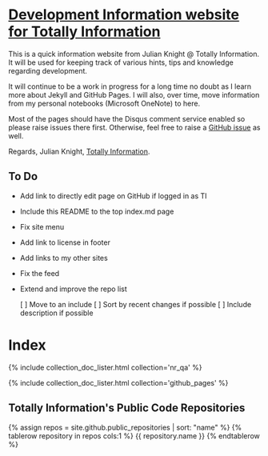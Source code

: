 # [Development Information website for Totally Information](https://totallyinformation.github.io)

This is a quick information website from Julian Knight @ Totally Information.
It will be used for keeping track of various hints, tips and knowledge regarding development.

It will continue to be a work in progress for a long time no doubt as I learn more about Jekyll and
GitHub Pages. I will also, over time, move information from my personal notebooks (Microsoft OneNote)
to here.

Most of the pages should have the Disqus comment service enabled so please raise issues there first.
Otherwise, feel free to raise a [GitHub issue](https://github.com/TotallyInformation/TotallyInformation.github.io/issues) as well.

Regards, Julian Knight, [Totally Information](https://www.totallyinformation.com).

## To Do

- Add link to directly edit page on GitHub if logged in as TI
- Include this README to the top index.md page
- Fix site menu
- Add link to license in footer
- Add links to my other sites
- Fix the feed
- Extend and improve the repo list

  [ ] Move to an include
  [ ] Sort by recent changes if possible
  [ ] Include description if possible

# Index

{% include collection_doc_lister.html collection='nr_qa' %}

{% include collection_doc_lister.html collection='github_pages' %}

## Totally Information's Public Code Repositories

<table>
    {% assign repos =  site.github.public_repositories | sort: "name" %}
    {% tablerow repository in repos cols:1 %}
        <a hre="{{ repository.html_url }}">{{ repository.name }}</a>
    {% endtablerow %}
</table>

